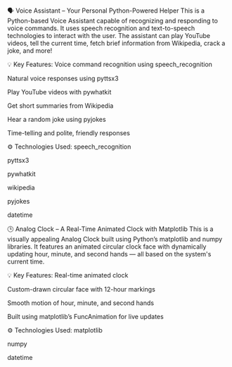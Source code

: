 🗣️ Voice Assistant – Your Personal Python-Powered Helper
This is a Python-based Voice Assistant capable of recognizing and responding to voice commands. It uses speech recognition and text-to-speech technologies to interact with the user. The assistant can play YouTube videos, tell the current time, fetch brief information from Wikipedia, crack a joke, and more!

💡 Key Features:
Voice command recognition using speech_recognition

Natural voice responses using pyttsx3

Play YouTube videos with pywhatkit

Get short summaries from Wikipedia

Hear a random joke using pyjokes

Time-telling and polite, friendly responses

⚙️ Technologies Used:
speech_recognition

pyttsx3

pywhatkit

wikipedia

pyjokes

datetime

🕒 Analog Clock – A Real-Time Animated Clock with Matplotlib
This is a visually appealing Analog Clock built using Python’s matplotlib and numpy libraries. It features an animated circular clock face with dynamically updating hour, minute, and second hands — all based on the system's current time.

💡 Key Features:
Real-time animated clock

Custom-drawn circular face with 12-hour markings

Smooth motion of hour, minute, and second hands

Built using matplotlib’s FuncAnimation for live updates

⚙️ Technologies Used:
matplotlib

numpy

datetime

